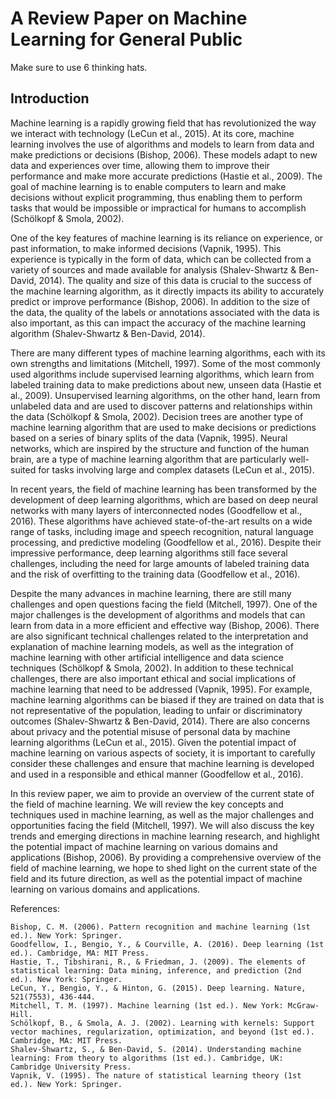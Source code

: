 # A Review Paper on Machine Learning for General Public

Make sure to use 6 thinking hats. 

## Introduction

Machine learning is a rapidly growing field that has revolutionized the way we interact with technology (LeCun et al., 2015). At its core, machine learning involves the use of algorithms and models to learn from data and make predictions or decisions (Bishop, 2006). These models adapt to new data and experiences over time, allowing them to improve their performance and make more accurate predictions (Hastie et al., 2009). The goal of machine learning is to enable computers to learn and make decisions without explicit programming, thus enabling them to perform tasks that would be impossible or impractical for humans to accomplish (Schölkopf & Smola, 2002).

One of the key features of machine learning is its reliance on experience, or past information, to make informed decisions (Vapnik, 1995). This experience is typically in the form of data, which can be collected from a variety of sources and made available for analysis (Shalev-Shwartz & Ben-David, 2014). The quality and size of this data is crucial to the success of the machine learning algorithm, as it directly impacts its ability to accurately predict or improve performance (Bishop, 2006). In addition to the size of the data, the quality of the labels or annotations associated with the data is also important, as this can impact the accuracy of the machine learning algorithm (Shalev-Shwartz & Ben-David, 2014).

There are many different types of machine learning algorithms, each with its own strengths and limitations (Mitchell, 1997). Some of the most commonly used algorithms include supervised learning algorithms, which learn from labeled training data to make predictions about new, unseen data (Hastie et al., 2009). Unsupervised learning algorithms, on the other hand, learn from unlabeled data and are used to discover patterns and relationships within the data (Schölkopf & Smola, 2002). Decision trees are another type of machine learning algorithm that are used to make decisions or predictions based on a series of binary splits of the data (Vapnik, 1995). Neural networks, which are inspired by the structure and function of the human brain, are a type of machine learning algorithm that are particularly well-suited for tasks involving large and complex datasets (LeCun et al., 2015).

In recent years, the field of machine learning has been transformed by the development of deep learning algorithms, which are based on deep neural networks with many layers of interconnected nodes (Goodfellow et al., 2016). These algorithms have achieved state-of-the-art results on a wide range of tasks, including image and speech recognition, natural language processing, and predictive modeling (Goodfellow et al., 2016). Despite their impressive performance, deep learning algorithms still face several challenges, including the need for large amounts of labeled training data and the risk of overfitting to the training data (Goodfellow et al., 2016).

Despite the many advances in machine learning, there are still many challenges and open questions facing the field (Mitchell, 1997). One of the major challenges is the development of algorithms and models that can learn from data in a more efficient and effective way (Bishop, 2006). There are also significant technical challenges related to the interpretation and explanation of machine learning models, as well as the integration of machine learning with other artificial intelligence and data science techniques (Schölkopf & Smola, 2002). In addition to these technical challenges, there are also important ethical and social implications of machine learning that need to be addressed (Vapnik, 1995). For example, machine learning algorithms can be biased if they are trained on data that is not representative of the population, leading to unfair or discriminatory outcomes (Shalev-Shwartz & Ben-David, 2014). There are also concerns about privacy and the potential misuse of personal data by machine learning algorithms (LeCun et al., 2015). Given the potential impact of machine learning on various aspects of society, it is important to carefully consider these challenges and ensure that machine learning is developed and used in a responsible and ethical manner (Goodfellow et al., 2016).

In this review paper, we aim to provide an overview of the current state of the field of machine learning. We will review the key concepts and techniques used in machine learning, as well as the major challenges and opportunities facing the field (Mitchell, 1997). We will also discuss the key trends and emerging directions in machine learning research, and highlight the potential impact of machine learning on various domains and applications (Bishop, 2006). By providing a comprehensive overview of the field of machine learning, we hope to shed light on the current state of the field and its future direction, as well as the potential impact of machine learning on various domains and applications.

References:

    Bishop, C. M. (2006). Pattern recognition and machine learning (1st ed.). New York: Springer.
    Goodfellow, I., Bengio, Y., & Courville, A. (2016). Deep learning (1st ed.). Cambridge, MA: MIT Press.
    Hastie, T., Tibshirani, R., & Friedman, J. (2009). The elements of statistical learning: Data mining, inference, and prediction (2nd ed.). New York: Springer.
    LeCun, Y., Bengio, Y., & Hinton, G. (2015). Deep learning. Nature, 521(7553), 436-444.
    Mitchell, T. M. (1997). Machine learning (1st ed.). New York: McGraw-Hill.
    Schölkopf, B., & Smola, A. J. (2002). Learning with kernels: Support vector machines, regularization, optimization, and beyond (1st ed.). Cambridge, MA: MIT Press.
    Shalev-Shwartz, S., & Ben-David, S. (2014). Understanding machine learning: From theory to algorithms (1st ed.). Cambridge, UK: Cambridge University Press.
    Vapnik, V. (1995). The nature of statistical learning theory (1st ed.). New York: Springer.